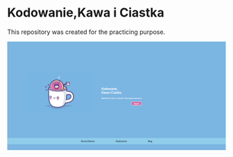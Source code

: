 # Kodowanie,Kawa i Ciastka
This repository was created for the practicing purpose.

<img src="./KawaCiastka.png">
    


